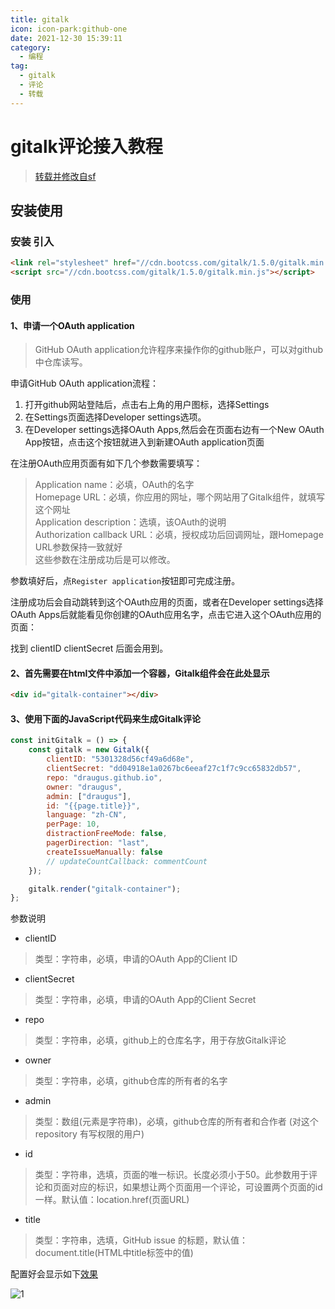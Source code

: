 ```yaml
---
title: gitalk
icon: icon-park:github-one 
date: 2021-12-30 15:39:11 
category: 
  - 编程    
tag: 
  - gitalk 
  - 评论 
  - 转载    
---
```


# gitalk评论接入教程

> [转载并修改自sf](https://segmentfault.com/a/1190000018072952)

## 安装使用

### 安装 引入

```html  
<link rel="stylesheet" href="//cdn.bootcss.com/gitalk/1.5.0/gitalk.min.css">
<script src="//cdn.bootcss.com/gitalk/1.5.0/gitalk.min.js"></script>
```

### 使用

#### 1、申请一个OAuth application

> GitHub OAuth application允许程序来操作你的github账户，可以对github中仓库读写。

申请GitHub OAuth application流程：

1. 打开github网站登陆后，点击右上角的用户图标，选择Settings
2. 在Settings页面选择Developer settings选项。
3. 在Developer settings选择OAuth Apps,然后会在页面右边有一个New OAuth App按钮，点击这个按钮就进入到新建OAuth application页面

在注册OAuth应用页面有如下几个参数需要填写：

> Application name：必填，OAuth的名字  
> Homepage URL：必填，你应用的网址，哪个网站用了Gitalk组件，就填写这个网址  
> Application description：选填，该OAuth的说明  
> Authorization callback URL：必填，授权成功后回调网址，跟Homepage URL参数保持一致就好  
> 这些参数在注册成功后是可以修改。

参数填好后，点`Register application`按钮即可完成注册。

注册成功后会自动跳转到这个OAuth应用的页面，或者在Developer settings选择OAuth Apps后就能看见你创建的OAuth应用名字，点击它进入这个OAuth应用的页面：

找到 clientID clientSecret 后面会用到。

#### 2、首先需要在html文件中添加一个容器，Gitalk组件会在此处显示

```html  
<div id="gitalk-container"></div>
```

#### 3、使用下面的JavaScript代码来生成Gitalk评论

```javascript  
const initGitalk = () => {
    const gitalk = new Gitalk({
        clientID: "5301328d56cf49a6d68e",
        clientSecret: "dd04918e1a0267bc6eeaf27c1f7c9cc65832db57",
        repo: "draugus.github.io",
        owner: "draugus",
        admin: ["draugus"],
        id: "{{page.title}}",
        language: "zh-CN",
        perPage: 10,
        distractionFreeMode: false,
        pagerDirection: "last",
        createIssueManually: false
        // updateCountCallback: commentCount
    });

    gitalk.render("gitalk-container");
};
```

参数说明

* clientID

> 类型：字符串，必填，申请的OAuth App的Client ID

* clientSecret

> 类型：字符串，必填，申请的OAuth App的Client Secret

* repo

> 类型：字符串，必填，github上的仓库名字，用于存放Gitalk评论

* owner

> 类型：字符串，必填，github仓库的所有者的名字

* admin

> 类型：数组(元素是字符串)，必填，github仓库的所有者和合作者 (对这个 repository 有写权限的用户)

* id

> 类型：字符串，选填，页面的唯一标识。长度必须小于50。此参数用于评论和页面对应的标识，如果想让两个页面用一个评论，可设置两个页面的id一样。默认值：location.href(页面URL)

* title

> 类型：字符串，选填，GitHub issue 的标题，默认值：document.title(HTML中title标签中的值)

配置好会显示如下[效果](https://gitalk.github.io/)

![1](/image/blog/gitalk/1.png)
